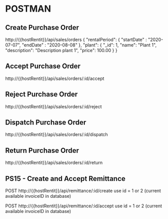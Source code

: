 # POSTMAN

## Create Purchase Order 
http://{{hostRentit}}/api/sales/orders
{
	"rentalPeriod": {
		"startDate" : "2020-07-07",
		"endDate" : "2020-08-08"
	},
	"plant": {
		"_id": 1,
        "name": "Plant 1",
	    "description": "Description plant 1",
	    "price": 100.00
	}
}


## Accept Purchase Order
http://{{hostRentit}}/api/sales/orders/:id/accept

## Reject Purchase Order
http://{{hostRentit}}/api/sales/orders/:id/reject

## Dispatch Purchase Order
http://{{hostRentit}}/api/sales/orders/:id/dispatch

## Return Purchase Order
http://{{hostRentit}}/api/sales/orders/:id/return

## PS15 - Create and Accept Remittance
POST
http://{{hostRentit}}/api/remittance/:id/create
use id = 1 or 2 (current available invoiceID in database)

POST
http://{{hostRentit}}/api/remittance/:id/accept
use id = 1 or 2 (current available invoiceID in database)
